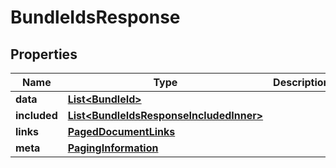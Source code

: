 

# BundleIdsResponse


## Properties

| Name | Type | Description | Notes |
|------------ | ------------- | ------------- | -------------|
|**data** | [**List&lt;BundleId&gt;**](BundleId.md) |  |  |
|**included** | [**List&lt;BundleIdsResponseIncludedInner&gt;**](BundleIdsResponseIncludedInner.md) |  |  [optional] |
|**links** | [**PagedDocumentLinks**](PagedDocumentLinks.md) |  |  |
|**meta** | [**PagingInformation**](PagingInformation.md) |  |  [optional] |



